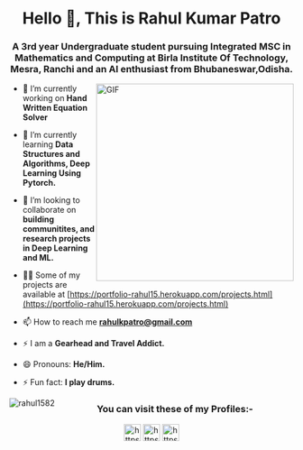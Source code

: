 <h1 align="center">Hello 👋, This is Rahul Kumar Patro</h1>

<h3 align="center">A 3rd year Undergraduate student pursuing Integrated MSC in Mathematics and Computing at Birla Institute Of Technology, Mesra, Ranchi and an AI enthusiast from Bhubaneswar,Odisha.</h3>

<img align="right" alt="GIF" height="350px" src="https://media.giphy.com/media/du3J3cXyzhj75IOgvA/giphy.gif" />

- 🔭 I’m currently working on **Hand Written Equation Solver**

- 🌱 I’m currently learning **Data Structures and Algorithms, Deep Learning Using Pytorch.**

- 👯 I’m looking to collaborate on **building communitites, and research projects in Deep Learning and ML.**

- 👨‍💻 Some of my projects are available at [https://portfolio-rahul15.herokuapp.com/projects.html](https://portfolio-rahul15.herokuapp.com/projects.html)

- 📫 How to reach me **rahulkpatro@gmail.com**

- ⚡ I am a  **Gearhead and Travel Addict.**

- 😄 Pronouns: **He/Him.**

- ⚡ Fun fact: **I play drums.**


</p><img align="left" src="https://github-readme-stats.vercel.app/api/top-langs/?username=rahul1582&layout=compact&hide=html" alt="rahul1582" />

<h3 align="center">You can visit these of my Profiles:-</h3>

<p align="center">
<a href="https://linkedin.com/in/https://www.linkedin.com/in/rahul-kumar-patro-479016184/" target="blank"><img align="center" src="https://cdn.jsdelivr.net/npm/simple-icons@3.0.1/icons/linkedin.svg" alt="https://www.linkedin.com/in/rahul-kumar-patro-479016184/" height="30" width="30" /></a>
<a href="https://www.kaggle.com/rahulkumarpatro" target="blank"><img align="center" src="https://cdn.jsdelivr.net/npm/simple-icons@3.0.1/icons/kaggle.svg" alt="https://www.kaggle.com/rahulkumarpatro" height="30" width="30" /></a>
<a href="https://www.instagram.com/r.a.h.u.l15.82/" target="blank"><img align="center" src="https://cdn.jsdelivr.net/npm/simple-icons@3.0.1/icons/instagram.svg" alt="https://www.instagram.com/r.a.h.u.l15.82/" height="30" width="30" /></a>
</p>
